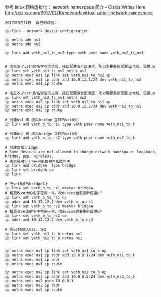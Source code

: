 
参考 
linux 网络虚拟化： network namespace 简介 – Cizixs Writes Here
<http://cizixs.com/2017/02/10/network-virtualization-network-namespace>

	
	2017年9月18日  自己的试验： 
	
	ip-link - network device configuration
	
	ip netns add ns1
	ip netns add ns2
	
	ip link add veth_ns1_to_ns2 type veth peer name veth_ns2_to_ns1
	
	
	# 注意改了veth的名字空间之后，接口配置会全部清空，所以需要重新配置ip地址、设置up
	ip link set veth_ns1_to_ns2 netns ns1
	ip netns exec ns1 ip link set veth_ns1_to_ns2 up
	ip netns exec ns1 ip addr add 10.0.12.1/24 dev veth_ns1_to_ns2
	ip netns exec ns1 ip route
	
	# 注意改了veth的名字空间之后，接口配置会全部清空，所以需要重新配置ip地址、设置up
	ip link set veth_ns2_to_ns1 netns ns2
	ip netns exec ns2 ip link set veth_ns2_to_ns1 up
	ip netns exec ns2 ip addr add 10.0.12.2/24 dev veth_ns2_to_ns1
	ip netns exec ns2 ip route
	
	# 创建ns1 和 虚拟bridge 互联的veth对
	ip link add veth_b_to_ns1 type veth peer name veth_ns1_to_b
	
	# 创建ns2 和 虚拟bridge 互联的veth对
	ip link add veth_b_to_ns2 type veth peer name veth_ns2_to_b
	
	# 创建虚拟bridge
	# Some devices are not allowed to change network namespace: loopback, bridge, ppp, wireless.
	# 也就是说bridge只能在根命名空间中
	ip link add bridgeA  type bridge
	ip link set bridgeA up
	ip link
	
	# 把veth放到bridgeA上
	ip link set veth_b_to_ns1 master bridgeA
	# 和更改veth的名字空间一样，改device也要重新设置UP
	ip link set veth_b_to_ns1 up 
	ip addr add 10.12.12.1 dev veth_b_to_ns1  
	ip link set veth_b_to_ns2 master bridgeA
	# 和更改veth的名字空间一样，改device也要重新设置UP
	ip link set veth_b_to_ns2 up 
	ip addr add 10.12.12.2 dev veth_b_to_ns2  
	
	# 把veth放入ns1、ns2
	ip link set veth_ns1_to_b netns ns1
	ip link set veth_ns2_to_b netns ns2
	
	
	ip netns exec ns1 ip link set veth_ns1_to_b up
	ip netns exec ns1 ip addr add 10.0.0.1/24 dev veth_ns1_to_b
	ip netns exec ns1 ip addr
	ip netns exec ns1 ip route
	
	ip netns exec ns2 ip link set veth_ns2_to_b up
	ip netns exec ns2 ip addr add 10.0.0.2/24 dev veth_ns2_to_b
	ip netns exec ns2 ping 10.0.0.1
	ip netns exec ns2 ip addr
	ip netns exec ns2 ip route
	
	
